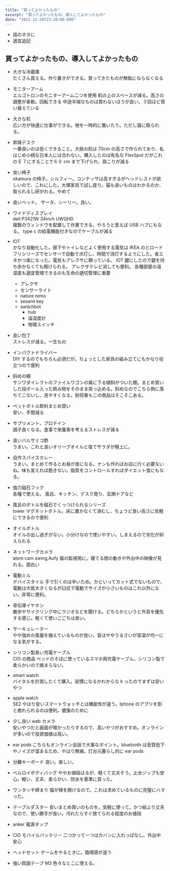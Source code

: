 ```yaml
---
title: "買ってよかったもの"
excerpt: "買ってよかったもの、導入してよかったもの"
date: "2022-12-20T23:30:00.000"
---
```


- 話のネタに
- 適宜追記

## 買ってよかったもの、導入してよかったもの

- 大きな冷蔵庫  
  たくさん買える。作り置きができる。買ってきたものが無駄にならなくなる
- モニターアーム  
  エルゴトロンのモニターアーム二つを使用
  机の上のスペースが減る。高さの調整が柔軟。回転できる
  中途半端なものは買わないほうが良い。３回ほど買い替えている
- 大きな机  
  広い方が快適に仕事ができる。物を一時的に置いたり。ただし猫に取られる。
- 昇降デスク  
  一番良いのは低くできること。大抵の机は 70cm の高さで作られており、私はじめ小柄な日本人には合わない。購入したのは有名な FlexSpot だがこれの E ７にすることで６０ cm まで下げられ、肩こりが減る
- 良い椅子  
  okamura の椅子。シルフィー。コンテッサは高すぎるがヘッドレストが欲しいので、これにした。大塚家具で試し座り。猫も良いものはわかるのか、取られるし研がれる。やめて
- 良いベッド。
  サータ、シーリー。良い。
- ワイドディスプレイ<br> dell P3421W 34inch UWQHD <br>
  複数のウィンドウを配置して作業できる。やろうと思えば USB ハブにもなる。
  type c の給電機能付きなのでケーブルが減る
- IOT<br> かなり自動化した。廊下やトイレなどよく使用する電気は IKEA のとロードフリシリーズでセンサーで自動で点灯し、時間で消灯するようにした。省エネかつ楽になった。電気もアレクサに頼っている。
  IOT 鍵にしたので鍵を持ち歩かなくても開けられる。
  アレクサテレビ消しても便利。
  各種部屋の温湿度も適宜管理できるのも生命の適切管理に重要

  - アレクサ
  - センサーライト
  - nature remo
  - sesami key
  - switchbot
    - hub
    - 温湿度計
    - 物理スイッチ

- 良い包丁  
  ストレスが減る。一生もの
- インパクトドライバー  
  DIY するのでもちろん必須だが。ちょっとした家具の組み立てにもかなり役立つので便利
- 斜めの棚  
  サンワダイレクトのファイルワゴンの奥に下る傾斜がついた棚。まとめ買いした段ボール入った飲み物をそのまま突っ込める。斜めなのでこちら側に落ちてこないし、見やすくなる。耐荷重もこの商品はそこそこある。
- ペットボトル飲料まとめ買い  
  安い、手間減る
- サプリメント、プロテイン  
  調子良くなる。食事で栄養素を考えるストレスが減る
- 良いバルサミコ酢  
  うまい。これと良いオリーブオイルと塩でサラダが極上に。
- 自作スパイスカレー  
  うまい。まとめて作るとお昼が楽になる。ナンも作ればお店に行く必要ないね。味も変えれば飽きない。脂質をコントロールすればダイエット食にもなる。
- 強力磁石フック  
  各種で使える。
  風呂、キッチン、デスク周り、玄関ドアなど
- 風呂のボトルを磁石でくっつけられるシリーズ  
  tower マグネットボトル。床に置かなくて済むし、ちょうど良い高さに気軽にできるので便利
- オイルボトル  
  オイルの出し過ぎがない。小分けなので使いやすい。しまえるので劣化が抑えられる
- ネットワークカメラ  
  atom cam swing,Aufy
  猫の監視用に。寝てる間の動きや外出中の映像が見れる。面白い
- 電動ミル  
  デバイスタイル
  手で引くのは辛いため。かといってカット式でないもので、電動は大抵大きくなるが臼式で電動でサイズが小さいものはこれ以外にない。非常に便利。
- 骨伝導イヤホン  
  散歩やサイクリング中にラジオなどを聞ける。どちらかというと外音を優先する感じ。軽くて使いごごちは良い。
- サーキュレーター  
  やや強めの風量を備えているものが良い。音はややうるさいが室温が均一になる気がする。
- シリコン製長い充電ケーブル  
  CIO の商品
  ベッドのそばに使っているスマホ用充電ケーブル。シリコン製で柔らかいので絡まらない。
- smart watch  
  バイタルを計測したくて購入。習慣になるかわからな k ったのでまずは安いやつ
- apple watch  
  SE2
  やはり安いスマートウォッチとは機能性が違う。Iphone のアプリを割と癒れられるのは便利。健康のために
- 少し良い web カメラ  
  安いやつだと画面が暗かったりするので、高いやつがおすすめ。オンラインが多いので投資価値は高い。
- ear pods
  こちらもオンライン会話で大事なポイント。bluetooth は音質低下やノイズが溜まるため、やはり無線。灯台元暮らし的に ear pods
- 分離キーボード
  良い。楽しい。
- ベルロイボディバッグ
  ややお値段はるが、軽くて丈夫そう。止水ジップも安心。軽い、丈夫、柔らかい、防水を基準に買った。
- ワンタッチ締まり
  猫が襖を開けるので。これは求めているものに完璧にハマった。
- テーブルダスター
  安いまとめ買いのものを。気軽に使って。かつ紙より丈夫なので、使い勝手が良い。汚れたらすぐ捨てられる程度のお値段
- anker 電源タップ
- CIO モバイルバッテリー
  二つかって一つはカバンに入れっぱなし。外出中安心
- ヘッドセット
  ゲームをやるときに。臨場感が違う
- 強い両面テープ M3
  色々なとこに使える。
